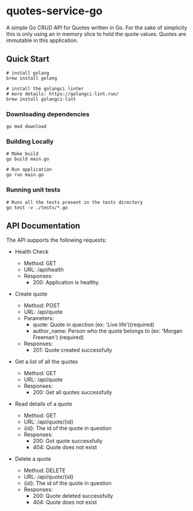# quotes-service-go
A simple Go CRUD API for Quotes written in Go. For the sake of simplicity this is only using an in memory slice to hold the quote values. Quotes are immutable in this application.

## Quick Start 

```
# install golang
brew install golang

# install the golangci linter
# more details: https://golangci-lint.run/
brew install golangci-lint
```

### Downloading dependencies
```
go mod download
```

### Building Locally
```
# Make build
go build main.go

# Run application
go run main.go
```

### Running unit tests
```
# Runs all the tests present in the tests directory
go test -v ./tests/*.go
```

## API Documentation
The API supports the following requests:
- Health Check
    - Method: GET
    - URL: /api/health
    - Responses: 
        - 200: Application is healthy. 

-   Create quote
    -   Method: POST
    -   URL: /api/quote
    -   Parameters:
        -   quote: Quote in quection (ex: 'Live life')(required)
        -   author_name: Person who the quote belongs to (ex: 'Morgan Freeman') (required)
    -   Responses:
        -   201: Quote created successfully


-   Get a list of all the quotes
    -   Method: GET
    -   URL: /api/quote
    -   Responses:
        -   200: Get all quotes successfully


-   Read details of a quote
    -   Method: GET
    -   URL: /api/quote/{id}
    -   {id}: The id of the quote in question
    -   Responses:
        -   200: Got quote successfully
        -   404: Quote does not exist


-   Delete a quote
    -   Method: DELETE
    -   URL: /api/quote/{id}
    -   {id}: The id of the quote in question
    -   Responses:
        -   200: Quote deleted successfully
        -   404: Quote does not exist